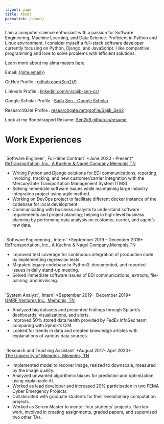 ```yaml
---
layout: page
title: About
permalink: /about/
---
```

<p>
I am a computer science enthusiast with a passion for Software Engineering, Machine Learning, and Data Science. Proficient in Python and Linux environment. I consider myself a full-stack software developer currently focusing on Python, Django, and JavaScript. I like competitive programming and love to solve problems with efficient solutions.
</p>

Learn more about my alma maters <a href="{{ site.url }}/educations/">here</a>

Email: <a href="mailto:{{site.email}}?Subject=From Blog Site:">{{site.email}}</a>

GitHub Profile : <a href="https://github.com/Sen2k9" target="_blank">github.com/Sen2k9</a>

LinkedIn Profile : <a href="https://www.linkedin.com/in/sajib-sen-cs/" target="_blank">linkedin.com/in/sajib-sen-cs/</a>

Google Scholar Profile : <a href="https://scholar.google.com/citations?user=cM6n59UAAAAJ&hl=en" target="_blank">Sajib Sen - Google Scholar</a>

ResearchGate Profile : <a href="https://www.researchgate.net/profile/Sajib_Sen2" target="_blank">researchgate.net/profile/Sajib_Sen2</a>

Look at my Bootstrapped Resume: <a href="https://sen2k9.github.io/resume/" target="_blank">Sen2k9.github.io/resume</a>
<br>
# Work Experiences

<br>
`Software Engineer`, Full-time Contract` *June 2020 - Present*<br>
<a href="http://www.retrans.com/" target="_blank">ReTransportation, Inc., A Kuehne & Nagel Company,Memphis,TN</a>


- Writing Python and Django solutions for EDI communications, reporting, invoicing, tracking, and new
customer/carrier integration with the MercuryGate Transportation Management System (TMS).
- Solving immediate software issues while maintaining large industry integration project using agile method.
- Working on DevOps project to facilitate different docker instance of the codebase for local development.
- Communicating with business analysts to understand software requirements and project planning; helping
in high-level business planning by performing data analysis on customer, carrier, and agent’s raw data.

<br>
`Software Engineering`, Intern` *September 2019 - December 2019*<br>
<a href="http://www.retrans.com/" target="_blank">ReTransportation, Inc., A Kuehne & Nagel Company,Memphis,TN</a>

- Improved test coverage for continuous integration of production code by implementing regression tests.
- Migrated legacy codebase to Python3, documented, and reported issues in daily stand-up meeting.
- Solved immediate software issues of EDI communications, extracts, file-parsing, and invoicing.

<br>                              
`System Analyst`, Intern` *September 2019 - December 2019*<br>
<a href="http://umrfventures.com/" target="_blank">UMRF Ventures Inc., Memphis, TN</a>

- Analyzed big datasets and presented findings through Splunk’s dashboards, visualizations, and alerts.
- Improved 50% stored data health provided by FedEx InfoSec team comparing with Splunk’s CIM.
- Looked for trends in data and created knowledge articles with explanations of various data sources.

<br>
`Research and Teaching Assistant` *August 2017- April 2020*<br>
<a href="https://www.memphis.edu/" target="_blank">The University of Memphis, Memphis, TN</a>


- Implemented model to recover image, resized to downscale, measured by the image quality.
- Analyzed unwanted algorithmic biases for prediction and optimization using explainable AI.
- Worked as lead developer and increased 20% participation in two FEMA Cyber Emergency Projects.
- Collaborated with graduate students for their evolutionary computation projects.
- Worked as Scrum Master to mentor four students’ projects. Ran lab work, involved in creating assignments, graded papers, and supervised two other TAs.
